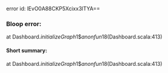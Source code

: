 error id: lEvO0A88CKP5Xcixx3lTYA==
### Bloop error:

at Dashboard$.initializeGraph$1$$anonfun$18(Dashboard.scala:413)
#### Short summary: 

at Dashboard$.initializeGraph$1$$anonfun$18(Dashboard.scala:413)